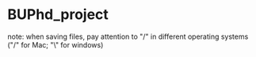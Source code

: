 # BUPhd_project

note: when saving files, pay attention to "/" in different operating systems ("/" for Mac; "\\" for windows)